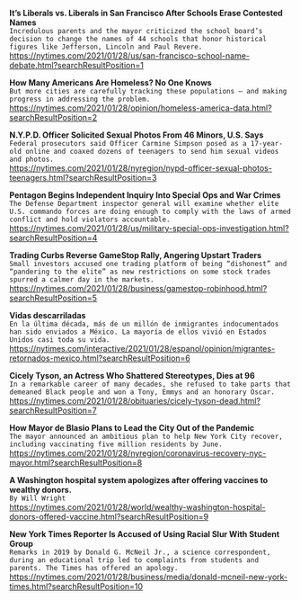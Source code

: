 **It’s Liberals vs. Liberals in San Francisco After Schools Erase Contested Names**\
`Incredulous parents and the mayor criticized the school board’s decision to change the names of 44 schools that honor historical figures like Jefferson, Lincoln and Paul Revere.`\
https://nytimes.com/2021/01/28/us/san-francisco-school-name-debate.html?searchResultPosition=1

**How Many Americans Are Homeless? No One Knows**\
`But more cities are carefully tracking these populations — and making progress in addressing the problem.`\
https://nytimes.com/2021/01/28/opinion/homeless-america-data.html?searchResultPosition=2

**N.Y.P.D. Officer Solicited Sexual Photos From 46 Minors, U.S. Says**\
`Federal prosecutors said Officer Carmine Simpson posed as a 17-year-old online and coaxed dozens of teenagers to send him sexual videos and photos.`\
https://nytimes.com/2021/01/28/nyregion/nypd-officer-sexual-photos-teenagers.html?searchResultPosition=3

**Pentagon Begins Independent Inquiry Into Special Ops and War Crimes**\
`The Defense Department inspector general will examine whether elite U.S. commando forces are doing enough to comply with the laws of armed conflict and hold violators accountable.`\
https://nytimes.com/2021/01/28/us/military-special-ops-investigation.html?searchResultPosition=4

**Trading Curbs Reverse GameStop Rally, Angering Upstart Traders**\
`Small investors accused one trading platform of being “dishonest” and “pandering to the elite” as new restrictions on some stock trades spurred a calmer day in the markets.`\
https://nytimes.com/2021/01/28/business/gamestop-robinhood.html?searchResultPosition=5

**Vidas descarriladas**\
`En la última década, más de un millón de inmigrantes indocumentados han sido enviados a México. La mayoría de ellos vivió en Estados Unidos casi toda su vida.`\
https://nytimes.com/interactive/2021/01/28/espanol/opinion/migrantes-retornados-mexico.html?searchResultPosition=6

**Cicely Tyson, an Actress Who Shattered Stereotypes, Dies at 96**\
`In a remarkable career of many decades, she refused to take parts that demeaned Black people and won a Tony, Emmys and an honorary Oscar.`\
https://nytimes.com/2021/01/28/obituaries/cicely-tyson-dead.html?searchResultPosition=7

**How Mayor de Blasio Plans to Lead the City Out of the Pandemic**\
`The mayor announced an ambitious plan to help New York City recover, including vaccinating five million residents by June.`\
https://nytimes.com/2021/01/28/nyregion/coronavirus-recovery-nyc-mayor.html?searchResultPosition=8

**A Washington hospital system apologizes after offering vaccines to wealthy donors.**\
`By Will Wright`\
https://nytimes.com/2021/01/28/world/wealthy-washington-hospital-donors-offered-vaccine.html?searchResultPosition=9

**New York Times Reporter Is Accused of Using Racial Slur With Student Group**\
`Remarks in 2019 by Donald G. McNeil Jr., a science correspondent, during an educational trip led to complaints from students and parents. The Times has offered an apology.`\
https://nytimes.com/2021/01/28/business/media/donald-mcneil-new-york-times.html?searchResultPosition=10

